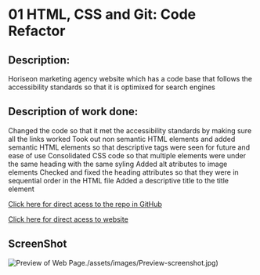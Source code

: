 # 01 HTML, CSS and Git: Code Refactor

## Description:
Horiseon marketing agency website which has a code base that follows the accessibility standards so that it is optimixed for search engines

## Description of work done:
Changed the code so that it met the accessibility standards by making sure all the links worked
Took out non semantic HTML elements and added semantic HTML elements so that descriptive tags were seen for future and ease of use
Consolidated CSS code so that multiple elements were under the same heading with the same syling
Added alt atributes to image elements
Checked and fixed the heading attributes so that they were in sequential order in the HTML file
Added a descriptive title to the title element

[Click here for direct acess to the repo in GitHub](https://github.com/gbutler3/Code_Refactor_Mini_Project)

[Click here for direct acess to website](https://gbutler3.github.io/Code_Refactor_Mini_Project/)

## ScreenShot
![Preview of Web Page]()./assets/images/Preview-screenshot.jpg)